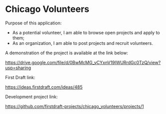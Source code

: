# Chicago Volunteers

Purpose of this application:

* As a potential volunteer, I am able to browse open projects and apply to them;
* As an organization, I am able to post projects and recruit volunteers.

A demonstration of the project is available at the link below:

https://drive.google.com/file/d/0BwMcMG_vCYxnV19lWURrdGc0TzQ/view?usp=sharing

First Draft link:

https://ideas.firstdraft.com/ideas/485

Development project link:

https://github.com/firstdraft-projects/chicago_volunteers/projects/1
